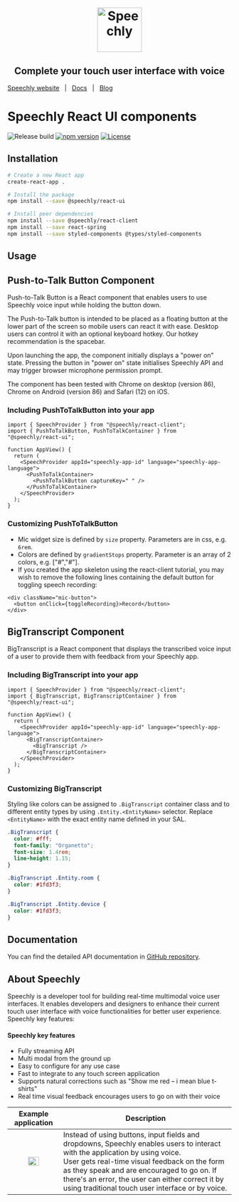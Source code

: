 <h1 align="center">
<a href="https://www.speechly.com/?utm_source=github&utm_medium=react-ui&utm_campaign=header"><img src="https://www.speechly.com/images/logo.png" height="100" alt="Speechly"></a>
</h1>
<h2 align="center">
Complete your touch user interface with voice
</h2>

[Speechly website](https://www.speechly.com/?utm_source=github&utm_medium=react-ui&utm_campaign=header)&nbsp;&nbsp;&nbsp;|&nbsp;&nbsp;&nbsp;[Docs](https://www.speechly.com/docs/?utm_source=github&utm_medium=react-client&utm_campaign=header)&nbsp;&nbsp;&nbsp;|&nbsp;&nbsp;&nbsp;[Blog](https://www.speechly.com/blog/?utm_source=github&utm_medium=react-client&utm_campaign=header)

# Speechly React UI components

![Release build](https://github.com/speechly/react-ui/workflows/Release%20build/badge.svg)
[![npm version](https://badge.fury.io/js/%40speechly%2Freact-ui.svg)](https://badge.fury.io/js/%40speechly%2Freact-ui)
[![License](http://img.shields.io/:license-mit-blue.svg)](LICENSE)

## Installation

```sh
# Create a new React app
create-react-app .

# Install the package
npm install --save @speechly/react-ui

# Install peer dependencies
npm install --save @speechly/react-client
npm install --save react-spring
npm install --save styled-components @types/styled-components
```

## Usage

## Push-to-Talk Button Component

Push-to-Talk Button is a React component that enables users to use Speechly voice input while holding the button down.

The Push-to-Talk button is intended to be placed as a floating button at the lower part of the screen so mobile users can react it with ease. Desktop users can control it with an optional keyboard hotkey. Our hotkey recommendation is the spacebar.

Upon launching the app, the component initially displays a "power on" state. Pressing the button in "power on" state initialises Speechly API and may trigger browser microphone permission prompt.

The component has been tested with Chrome on desktop (version 86), Chrome on Android (version 86) and Safari (12) on iOS.

### Including PushToTalkButton into your app

```tsx
import { SpeechProvider } from "@speechly/react-client";
import { PushToTalkButton, PushToTalkContainer } from "@speechly/react-ui";

function AppView() {
  return (
    <SpeechProvider appId="speechly-app-id" language="speechly-app-language">
      <PushToTalkContainer>
        <PushToTalkButton captureKey=" " />
      </PushToTalkContainer>
    </SpeechProvider>
  );
}
```

### Customizing PushToTalkButton

- Mic widget size is defined by `size` property. Parameters are in css, e.g. `6rem`.
- Colors are defined by `gradientStops` property. Parameter is an array of 2 colors, e.g. ["#","#"].
- If you created the app skeleton using the react-client tutorial, you may wish to remove the following lines containing the default button for toggling speech recording:

```tsx
<div className="mic-button">
  <button onClick={toggleRecording}>Record</button>
</div>
```

## BigTranscript Component

BigTranscript is a React component that displays the transcribed voice input of a user to provide them with feedback from your Speechly app.

### Including BigTranscript into your app

```tsx
import { SpeechProvider } from "@speechly/react-client";
import { BigTranscript, BigTranscriptContainer } from "@speechly/react-ui";

function AppView() {
  return (
    <SpeechProvider appId="speechly-app-id" language="speechly-app-language">
      <BigTranscriptContainer>
        <BigTranscript />
      </BigTranscriptContainer>
    </SpeechProvider>
  );
}
```

### Customizing BigTranscript

Styling like colors can be assigned to `.BigTranscript` container class and to different entity types by using `.Entity.<EntityName>` selector. Replace `<EntityName>` with the exact entity name defined in your SAL.

```css
.BigTranscript {
  color: #fff;
  font-family: "Organetto";
  font-size: 1.4rem;
  line-height: 1.15;
}

.BigTranscript .Entity.room {
  color: #1fd3f3;
}

.BigTranscript .Entity.device {
  color: #1fd3f3;
}
```

## Documentation

You can find the detailed API documentation in [GitHub repository](https://github.com/speechly/react-ui/blob/master/components/docs/modules/_index_d_.md).

## About Speechly

Speechly is a developer tool for building real-time multimodal voice user interfaces. It enables developers and designers to enhance their current touch user interface with voice functionalities for better user experience. Speechly key features:

#### Speechly key features

- Fully streaming API
- Multi modal from the ground up
- Easy to configure for any use case
- Fast to integrate to any touch screen application
- Supports natural corrections such as "Show me red – i mean blue t-shirts"
- Real time visual feedback encourages users to go on with their voice

|                  Example application                  | Description                                                                                                                                                                                                                                                                                                                               |
| :---------------------------------------------------: | ----------------------------------------------------------------------------------------------------------------------------------------------------------------------------------------------------------------------------------------------------------------------------------------------------------------------------------------- |
| <img src="https://i.imgur.com/v9o1JHf.gif" width=50%> | Instead of using buttons, input fields and dropdowns, Speechly enables users to interact with the application by using voice. <br />User gets real-time visual feedback on the form as they speak and are encouraged to go on. If there's an error, the user can either correct it by using traditional touch user interface or by voice. |

